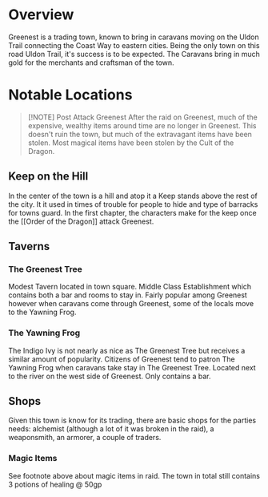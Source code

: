 # Overview
Greenest is a trading town, known to bring in caravans moving on the Uldon Trail connecting the Coast Way to eastern cities. Being the only town on this road Uldon Trail, it's success is to be expected. The Caravans bring in much gold for the merchants and craftsman of the town.

# Notable Locations

> [!NOTE] Post Attack Greenest
> After the raid on Greenest, much of the expensive, wealthy items around time are no longer in Greenest. This doesn't ruin the town, but much of the extravagant items have been stolen. Most magical items have been stolen by the Cult of the Dragon.

## Keep on the Hill
In the center of the town is a hill and atop it a Keep stands above the rest of the city. It it used in times of trouble for people to hide and type of barracks for towns guard. In the first chapter, the characters make for the keep once the [[Order of the Dragon]] attack Greenest.

## Taverns

### The Greenest Tree
Modest Tavern located in town square. Middle Class Establishment which contains both a bar and rooms to stay in. Fairly popular among Greenest however when caravans come through Greenest, some of the locals move to the Yawning Frog.

### The Yawning Frog
The Indigo Ivy is not nearly as nice as The Greenest Tree but receives a similar amount of popularity. Citizens of Greenest tend to patron The Yawning Frog when caravans take stay in The Greenest Tree. Located next to the river on the west side of Greenest. Only contains a bar.

## Shops
Given this town is know for its trading, there are basic shops for the parties needs: alchemist (although a lot of it was broken in the raid), a weaponsmith, an armorer, a couple of traders.

### Magic Items
See footnote above about magic items in raid.
The town in total still contains 3 potions of healing @ 50gp
